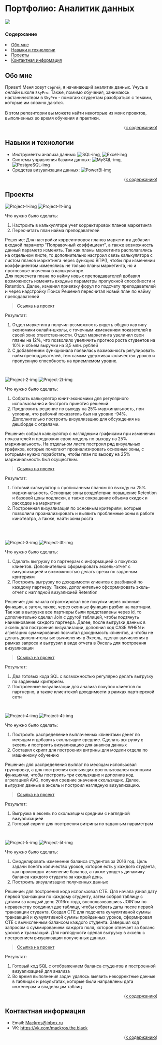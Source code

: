 # Портфолио: Аналитик данных

![](https://mir-s3-cdn-cf.behance.net/project_modules/max_1200/699e4762225981.5a89af14d87a9.gif)

### Содержание

<li><a href="#обо-мне">Обо мне</a></li>
<li><a href="#навыки-и-технологии">Навыки и технологии</a></li>
<li><a href="#проекты">Проекты</a></li>
<li><a href="#контактная-информация">Контактная информация</a></li>

## Обо мне

Привет! Меня зовут ``Сергей``, я начинающий аналитик данных. Учусь в онлайн школе ``SkyPro``. Также, помимо обучения, занимаюсь настаничеством в ``SkyPro`` - помогаю студентам разобраться с темами, которые им сложно даются.
<br><br>В этом репозитории вы можете найти некоторые из моих проектов, выполненных во время обучения и практики.
<br>

<p align="right">(<a href="#содержание">к содержанию</a>)</p>

## Навыки и технологии
- Инструменты анализа данных: ![SQL-img],  ![Excel-img]
- Системы управления базами данных: ![MySQL-img], ![PostgreSQL-img]
- Средства визуализации данных: ![PowerBi-img]
 
<p align="right">(<a href="#содержание">к содержанию</a>)</p>

## Проекты
![Project-1-img] ![Project-1t-img]

<p>Что нужно было сделать:<p>
<ol>
  <li>Настроить в калькуляторе учет корректировок планов маркетинга</li>
  <li>Пересчитать план найма преподавателей</li>
</ol>

<p>Решение: Для настройки корректировок планов маркетинга добавил входной параметр "Поправочный коэффициент", а также возможность данный параметр изменять. Так как планы маркетинга располагались на отдельном листе, то дополнительно настроил связь калькулятора с листом планов маркетинга через функцию ВПР(), чтобы при изменении коэффициентом изменялись не только планы маркетинга, но и прогнозные значения в калькуляторе.
<br>
Для пересчета плана по найму новых препоадавателей добавил возможность изменять входные параметры пропускной способности и Retention. Далее, изменил привязку форул по подсчету преподавателей и через надстройку Поиск Решения пересчитал новый план по найму преподавателей<p>


> <a href="https://github.com/FailMamleev/portfolio-analyst/blob/main/Проект%201">Ссылка на проект</a>
 
<p>Результат:<p>
<ol>
  <li>Отдел маркетинга получил возможность видеть общую картину экономики онлайн-школы, с точечным изменением показетелей в своей зоне ответственности. Отдел маркетинга увеличил свои планы на 12%, что позволило увеличить прогноз роста студентов на 10% и объем выручки на 3,5 млн. рублей</li>
  <li>С добавлением функционала появилась возможность регулировать найм препоадавателей, тем самым удерживая количество уроков и пропускную способность на приемлемом уровне. </li>
</ol>
<br>

![Project-2-img] ![Project-2t-img]

<p>Что нужно было сделать:<p>
<ol>
  <li>Собрать калькулятор юнит-экономики для регулярного использования и быстрого принятия решений</li>
  <li>Предложить решение по выходу на 25% маржинальность, при условии, что рабочий показатель был на уровне -94%. Дополнительно построить визуализацию для обсуждения на дешборде с отделами.</li>
</ol>

<p>Решение: собрал калькулятор с наглядными графиками при изменении показателей и предложил свою модель по выходу на 25% маржинальность. На отдельном листе построил ряд визуальных графиков, которые помогают проанализировать основные зоны, с которыми нужно поработать, чтобы план по выходу на 25% маржинальность был осуществим.<p>

> <a href="https://github.com/RealMackros/Portfolio-Data-Analyst/blob/main/Проект%202">Ссылка на проект</a>

 
<p>Результат:<p>
<ol>
  <li>Готовый калькулятор с прописанным планом по выходу на 25% маржинальность. Основные зоны воздействия: повышение Retention и базовой цены подписки, а также сокращение объема скидок и расходов на маркетинг</li>
  <li>Построенная визуализация по основным критериям, которые позволили проанализировать и выявить проблемные зоны в работе кинотеатра, а также, найти зоны роста</li>
</ol>
<br>

<br>

![Project-3-img] ![Project-3t-img]

<p>Что нужно было сделать:<p>
<ol>
  <li>Сделать выгрузку по партнерам с информацией о покупках клиентов. Дополнительно сформировать эксель-отчет с визуализацией и возможностью делать срезы по заданным критериям</li>
  <li>Построить выгрузку по доходимости клиентов с разбивкой по каждому партнеру. Также, дополнительно сфсормировать экель-отчет с наглядной визуализией Retention</li>
</ol>

<p>Решение: для начала отранжировал все покупки через оконные функции, а затем, также, через оконные функции разбил на партиции. Так как в выгрузке все партнеры были представлены через id, то дополнительно сделал Join с другой таблицей, чтобы подтянуть наименование каждого партнера. Далее, после выгрузки данных в эксель для построения визуализации, дополнил код CASE WHEN и агрегацию суммирования посчитал доходимость клиентов, а чтобы не делать дополнительные вычисления в Эксель, сделал вычисления в рамках запроса и выгрузил в виде отчета в Эксель для построения визуализации<p>
 
> <a href="https://github.com/RealMackros/Portfolio-Data-Analyst/tree/main/Проект%203">Ссылка на проект</a>


  <p>Результат:<p>
<ol>
  <li>Два готовых кода SQL с возможностью регулярно делать выгрузку по заданным критериям.</li>
  <li>Построенные визуализации для анализа покупок клиентов по партнерно, а также клиентской доходимости в рамках партнерской сети</li>
</ol>

<br>

![Project-4-img] ![Project-4t-img]

<p>Что нужно было сделать:<p>
<ol>
  <li>Построить распределение выплаченных клиентами денег по месяцам и добавить скользящие средние. Сделать выгрузку в эксель и построить визуализацию для анализа данных</li>
  <li>Составил скрипт для построения витрины для модели отдела по машинному обучению</li>
</ol>
 
<p>Решение: для распределения выплат по месяцам использовал групировку, а для построения скользящих воспользовался оконными функциями, чтобы построить три скользящих и дополнив код агрегацией AVG, получил средние значения скользящих. Далее, выгрузил данные в эксель и построил наглядную визуализацию.<p>

> <a href="https://github.com/RealMackros/Portfolio-Data-Analyst/tree/main/Проект%204">Ссылка на проект</a>

 
 <p>Результат:<p>
<ol>
  <li>Выгрузка в эксель по скользящим средним с наглядной визуализацией</li>
  <li>Готовый скрипт для построения витрины по заданным параметрам</li>
</ol>
<br>

![Project-5-img] ![Project-5t-img]

<p>Что нужно было сделать:<p>
<ol>
  <li>Смоделировать изменение баланса студентов за 2016 год. Цель задачи понять количество уроков, которое есть у каждого студента, как происходит изменение баланса, а также увидеть динамику баланса каждого студента за каждый день. </li>
  <li>Построить визуализацию полученных данных</li>
</ol>

<p>Решение: для построения кода использовал CTE. Для начала узнал дату первой транзакции по каждому студенту, затем собрал таблицу с датами за каждый день 2016го года, воспользовавшись JOIN'ом по неравенству соединил две таблицу, чтобы собрать даты после первой транзакции студента. Создал CTE для подсчета кумулятивной суммы транзакций и кумулятивной суммы пройденных уроков, сформировал CTE с вычисленным балансом каждого студента. Завершил код запросом с суммированием каждого поля, которое отвечает за баланс уроков и транзакций. Для наглядности сделал выгрузку в эксель с построением визуализации полученных данных.<p>

> <a href="https://github.com/RealMackros/Portfolio-Data-Analyst/tree/main/Проект%205">Ссылка на проект</a>

 
 <p>Результат:<p>
<ol>
  <li>Готовый код SQL с отображением баланса студентов и построенной визуализацией для анализа</li>
  <li>Во время выполнения задач удалось выявить некорректные данные в таблицах и результатах, которые были направлены дата инженерам и владельцам таблиц</li>
</ol>

<p align="right">(<a href="#содержание">к содержанию</a>)</p>

## Контактная информация
- Email: Mackros@inbox.ru
- VK: https://vk.com/mackros.the.black
 
<p align="right">(<a href="#содержание">к содержанию</a>)</p>

<!-- MARKDOWN LINKS & IMAGES -->
<!-- https://www.markdownguide.org/basic-syntax/#reference-style-links -->
[SQL-img]: https://img.shields.io/badge/SQL-blue?style=for-the-badge&logo=amazondynamodb&logoColor=white
[Excel-img]: https://img.shields.io/badge/Excel-green?style=for-the-badge&logo=microsoftexcel&logoColor=white
[MySQL-img]: https://img.shields.io/badge/MySQL-4479A1?style=for-the-badge&logo=MySQL&logoColor=white
[PostgreSQL-img]: https://img.shields.io/badge/PostgreSQL-4169E1?style=for-the-badge&logo=PostgreSQL&logoColor=white
[PowerBi-img]: https://img.shields.io/badge/PowerBi-yellow?style=for-the-badge&logo=PowerBi&logoColor=white
[Project-1-img]: https://img.shields.io/badge/Проект-1-8A2BE2
[Project-1t-img]: https://img.shields.io/badge/Калькулятор_юнит_экономики-онлайн_школы-8A2BE2
[Project-2-img]: https://img.shields.io/badge/Проект-2-8A2BE2
[Project-2t-img]: https://img.shields.io/badge/Калькулятор_юнит_экономики-онлайн_кинотеатра-8A2BE2
[Project-3-img]: https://img.shields.io/badge/Проект-3-8A2BE2
[Project-3t-img]: https://img.shields.io/badge/Когортный_анализ_онлайн_кинотеатра-с_помощью_SQL-8A2BE2
[Project-4-img]: https://img.shields.io/badge/Проект-4-8A2BE2
[Project-4t-img]: https://img.shields.io/badge/Построение_витрины_для_модели_машинного_обучения-в_банке-8A2BE2
[Project-5-img]: https://img.shields.io/badge/Проект-5-8A2BE2
[Project-5t-img]: https://img.shields.io/badge/Моделирование_изменения-баланса_студентов-8A2BE2
